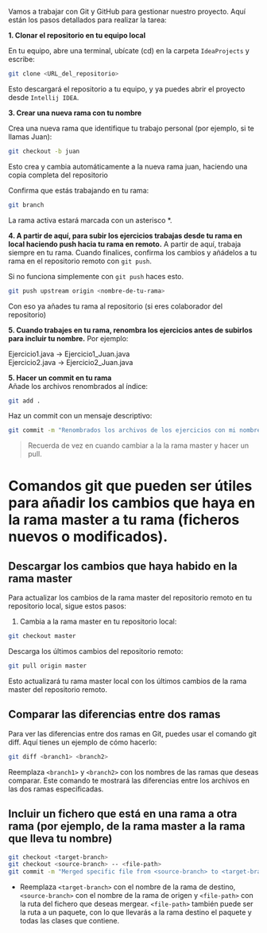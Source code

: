 Vamos a trabajar con Git y GitHub para gestionar nuestro proyecto. Aquí están los pasos detallados para realizar la tarea:  

**1. Clonar el repositorio en tu equipo local**  

En tu equipo, abre una terminal, ubícate (cd) en la carpeta `IdeaProjects` y escribe:
````bash
git clone <URL_del_repositorio>
````
Esto descargará el repositorio a tu equipo, y ya puedes abrir el proyecto desde `Intellij IDEA`.

**3. Crear una nueva rama con tu nombre**  

Crea una nueva rama que identifique tu trabajo personal (por ejemplo, si te llamas Juan):

````bash
git checkout -b juan
````
Esto crea y cambia automáticamente a la nueva rama juan, haciendo una copia completa del repositorio

Confirma que estás trabajando en tu rama:
````bash
git branch
````
La rama activa estará marcada con un asterisco *.

**4. A partir de aquí, para subir los ejercicios trabajas desde tu rama en local haciendo push hacia tu rama en remoto.**
A partir de aquí, trabaja siempre en tu rama. Cuando finalices, confirma los cambios y añádelos a tu rama en el repositorio remoto con `git push`.  

Si no funciona simplemente con `git push` haces esto.
````bash
git push upstream origin <nombre-de-tu-rama>
````
Con eso ya añades tu rama al repositorio  (si eres colaborador del repositorio)

**5. Cuando trabajes en tu rama, renombra los ejercicios antes de subirlos para incluir tu nombre.**
Por ejemplo:  

Ejercicio1.java → Ejercicio1_Juan.java  
Ejercicio2.java → Ejercicio2_Juan.java  

**5. Hacer un commit en tu rama**  
Añade los archivos renombrados al índice:
````bash
git add .
````
Haz un commit con un mensaje descriptivo:
````bash
git commit -m "Renombrados los archivos de los ejercicios con mi nombre"
````
>Recuerda de vez en cuando cambiar a la la rama master y hacer un pull.

# Comandos git que pueden ser útiles para añadir los cambios que haya en la rama master a tu rama (ficheros nuevos o modificados).

## Descargar los cambios que haya habido en la rama master
Para actualizar los cambios de la rama master del repositorio remoto en tu repositorio local, sigue estos pasos:  
1. Cambia a la rama master en tu repositorio local:
````bash
git checkout master
````
Descarga los últimos cambios del repositorio remoto:  
````bash
git pull origin master
````
Esto actualizará tu rama master local con los últimos cambios de la rama master del repositorio remoto.

## Comparar las diferencias entre dos ramas 
Para ver las diferencias entre dos ramas en Git, puedes usar el comando git diff. Aquí tienes un ejemplo de cómo hacerlo:
````bash
git diff <branch1> <branch2>
````
Reemplaza `<branch1>` y `<branch2>` con los nombres de las ramas que deseas comparar. Este comando te mostrará las diferencias entre los archivos en las dos ramas especificadas.

## Incluir un fichero que está en una rama a otra rama (por ejemplo, de la rama master a la rama que lleva tu nombre)
```bash
git checkout <target-branch>
git checkout <source-branch> -- <file-path>
git commit -m "Merged specific file from <source-branch> to <target-branch>"
````
-  Reemplaza `<target-branch>` con el nombre de la rama de destino, `<source-branch>` con el nombre de la rama de origen y `<file-path>` con la ruta del fichero que deseas mergear. `<file-path>` también puede ser la ruta a un paquete, con lo que llevarás a la rama destino el paquete y todas las clases que contiene. 


